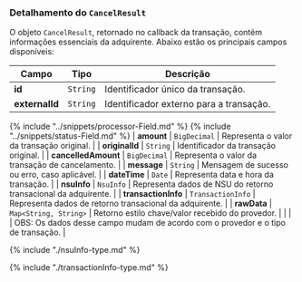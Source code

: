 ### Detalhamento do `CancelResult`

O objeto `CancelResult`, retornado no callback da transação, contém informações essenciais da adquirente. Abaixo estão os principais campos disponíveis:

| Campo      | Tipo     | Descrição                                                            |
|------------|----------|----------------------------------------------------------------------|
| **id**     | `String` | Identificador único da transação.                                   |
| **externalId** | `String` | Identificador externo para a transação.                          |
{% include "../snippets/processor-Field.md" %}
{% include "../snippets/status-Field.md" %}
| **amount** | `BigDecimal`   | Representa o valor da transação original.                                    |
| **originalId** | `String`    | Identificador da transação original.                                    |
| **cancelledAmount** | `BigDecimal`   | Representa o valor da transação de cancelamento.                   |
| **message** | `String` | Mensagem de sucesso ou erro, caso aplicável.                        |
| **dateTime** | `Date` | Representa data e hora da transação. |
| **nsuInfo** | `NsuInfo` | Representa dados de NSU do retorno transacional da adquirente. |
| **transactionInfo** | `TransactionInfo` | Representa dados de retorno transacional da adquirente. |
| **rawData**  | `Map<String, String>` | Retorno estilo chave/valor recebido do provedor. |
|              |                       | OBS: Os dados desse campo mudam de acordo com o provedor e o tipo de transação. |

{% include "./nsuInfo-type.md" %}

{% include "./transactionInfo-type.md" %}